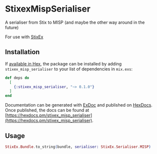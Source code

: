 # StixexMispSerialiser

A serialiser from Stix to MISP (and maybe the other way around in the future)

For use with [StixEx](https://github.com/FloatingGhost/stixex)

## Installation

If [available in Hex](https://hex.pm/docs/publish), the package can be installed
by adding `stixex_misp_serialiser` to your list of dependencies in `mix.exs`:

```elixir
def deps do
  [
    {:stixex_misp_serialiser, "~> 0.1.0"}
  ]
end
```

Documentation can be generated with [ExDoc](https://github.com/elixir-lang/ex_doc)
and published on [HexDocs](https://hexdocs.pm). Once published, the docs can
be found at [https://hexdocs.pm/stixex_misp_serialiser](https://hexdocs.pm/stixex_misp_serialiser).

## Usage

```elixir
StixEx.Bundle.to_string(bundle, serialiser: StixEx.Serialiser.MISP)
```
